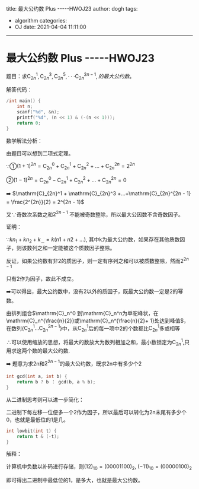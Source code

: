 title: 最大公约数 Plus -----HWOJ23
author: dogh
tags:
  - algorithm
categories:
  - OJ
date: 2021-04-04 11:11:00
---


# 最大公约数 Plus -----HWOJ23

题目：求$\mathrm{C}_{2n}^1,\mathrm{C}_{2n}^3,\mathrm{C}_{2n}^5,···\mathrm{C}_{2n}^{2n - 1},的最大公约数。$

解答代码：

```C
/int main() {
    int n;
    scanf("%d", &n);
    printf("%d", (n << 1) & (-(n << 1)));
    return 0;
}
```

数学解法分析：

由题目可以想到二项式定理。

∵①$(1+1)^{2n} = \mathrm{C}_{2n}^0 + \mathrm{C}_{2n}^1 + \mathrm{C}_{2n}^2 +...+\mathrm{C}_{2n}^{2n} = 2^{2n}$

  ②$(1-1)^{2n} = \mathrm{C}_{2n}^0 - \mathrm{C}_{2n}^1 + \mathrm{C}_{2n}^2 +...+\mathrm{C}_{2n}^{2n} = 0$

:arrow_right: $\mathrm{C}_{2n}^1 + \mathrm{C}_{2n}^3  +...+\mathrm{C}_{2n}^{2n - 1} = \frac{2^{2n}}{2} = 2^{2n - 1}$

又∵奇数次系数之和$2^{2n - 1}$ 不能被奇数整除，所以最大公因数不含奇数因子。

证明：

∵$kn_1 + kn_2 + k_{...}= k(n1 + n2 + ...)$, 其中k为最大公约数，如果存在其他质数因子，则该数列之和一定能被这个质数因子整除。

反证，如果公约数有非2的质因子，则一定有序列之和可以被质数整除，然而$2^{2n-1}$

只有2作为因子，故此不成立。

:arrow_right:可以得出，最大公约数中，没有2以外的质因子，既最大公约数一定是2的幂数。

由排列组合$\mathrm{C}_n^0 到\mathrm{C}_n^n为单驼峰状，在\mathrm{C}_n^{\frac{n}{2}}或\mathrm{C}_n^{\frac{n}{2}+ 1}处达到峰值$，在数列{$\mathrm{C}_{2n}^1...\mathrm{C}_{2n}^{2n - 1}$}中，从$\mathrm{C}_{2n}^1$后的每一项中2的个数都比$\mathrm{C}_{2n}^1$多或相等

∴可以使用缩放的思想，将最大的数放大为数列相加之和，最小数锁定为$\mathrm{C}_{2n}^1$,只用求这两个数的最大公约数.

:arrow_right: 题意为求2n和$2^{2n-1}$的最大公约数，既求2n中有多少个2

```C
int gcd(int a, int b) {
    return b ? b ： gcd(b, a % b);
}
```

从二进制思考则可以进一步简化：

二进制下每左移一位便多一个2作为因子，所以最后可以转化为2n末尾有多少个0，也就是最低位的1是几。

```c
int lowbit(int t) {
    return t & (-t);
}
```

解释：

计算机中负数以补码进行存储，则$(12)_{10} = (00001100)_2$, $(-11)_{10}=(00000100)_2$

即可得出二进制中最低位的1，是多大，也就是最大公约数。